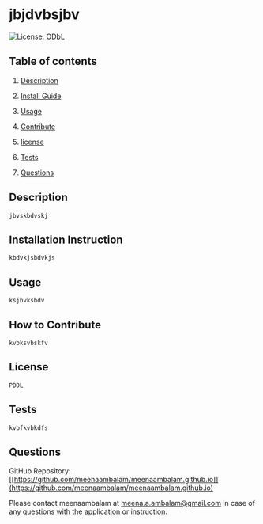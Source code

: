 






# jbjdvbsjbv 
 

[![License: ODbL](https://img.shields.io/badge/License-PDDL-brightgreen.svg)](https://opendatacommons.org/licenses/pddl/) 

## Table of contents

1. [Description](#description)

2. [Install Guide](#install)

3. [Usage](#usage)

4. [Contribute](#contribute)

5. [license](#license)

6. [Tests](#tests)

7. [Questions](#questions)
        
<div id="description"/>
        
## Description
```
jbvskbdvskj
```
        
<div id="install"/>
        
## Installation Instruction
```
kbdvkjsbdvkjs
```
        
<div id="usage"/>
        
## Usage
```
ksjbvksbdv
```
        
<div id="contribute"/>
        
## How to Contribute
```
kvbksvbskfv
```
        
<div id="license"/>
        
## License
```
PDDL
```
        
<div id="tests"/>
        
## Tests
```
kvbfkvbkdfs
```
        
<div id="questions"/>
        
## Questions
GitHub Repository: [[https://github.com/meenaambalam/meenaambalam.github.io]](https://github.com/meenaambalam/meenaambalam.github.io)

Please contact meenaambalam at [meena.a.ambalam@gmail.com](mailto:meena.a.ambalam@gmail.com?subject=Github) in case of any questions with the application or instruction.